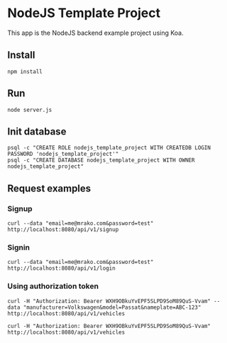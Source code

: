 # NodeJS Template Project

This app is the NodeJS backend example project using Koa.

## Install

    npm install

## Run

    node server.js

## Init database

    psql -c "CREATE ROLE nodejs_template_project WITH CREATEDB LOGIN PASSWORD 'nodejs_template_project'"
    psql -c "CREATE DATABASE nodejs_template_project WITH OWNER nodejs_template_project"

## Request examples

### Signup

    curl --data "email=me@mrako.com&password=test" http://localhost:8080/api/v1/signup

### Signin

    curl --data "email=me@mrako.com&password=test" http://localhost:8080/api/v1/login

### Using authorization token

    curl -H "Authorization: Bearer WXH9OBkuYvEPF5SLPD9SoM89QuS-Vvam" --data "manufacturer=Volkswagen&model=Passat&nameplate=ABC-123" http://localhost:8080/api/v1/vehicles

    curl -H "Authorization: Bearer WXH9OBkuYvEPF5SLPD9SoM89QuS-Vvam" http://localhost:8080/api/v1/vehicles
